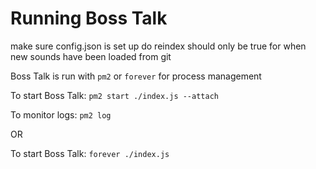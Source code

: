 # Running Boss Talk

make sure config.json is set up
do reindex should only be true for when new sounds have been loaded from git

Boss Talk is run with `pm2` or `forever` for process management

To start Boss Talk:
`pm2 start ./index.js --attach`

To monitor logs:
`pm2 log`

OR

To start Boss Talk:
`forever ./index.js`


